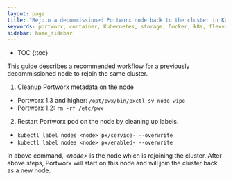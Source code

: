 ```yaml
---
layout: page
title: "Rejoin a decommissioned Portworx node back to the cluster in Kubernetes"
keywords: portworx, container, Kubernetes, storage, Docker, k8s, flexvol, pv, persistent disk
sidebar: home_sidebar
---
```


* TOC
{:toc}

This guide describes a recommended workflow for a previously decommissioned node to rejoin the same cluster.

1. Cleanup Portworx metadata on the node
  * Portworx 1.3 and higher: `/opt/pwx/bin/pxctl sv node-wipe`
  * Portworx 1.2: `rm -rf /etc/pwx`

2. Restart Portworx pod on the node by cleaning up labels.
  * `kubectl label nodes <node> px/service- --overwrite`
  * `kubectl label nodes <node> px/enabled- --overwrite`

In above command, _\<node\>_ is the node which is rejoining the cluster.
After above steps, Portworx will start on this node and will join the cluster back as a new node.